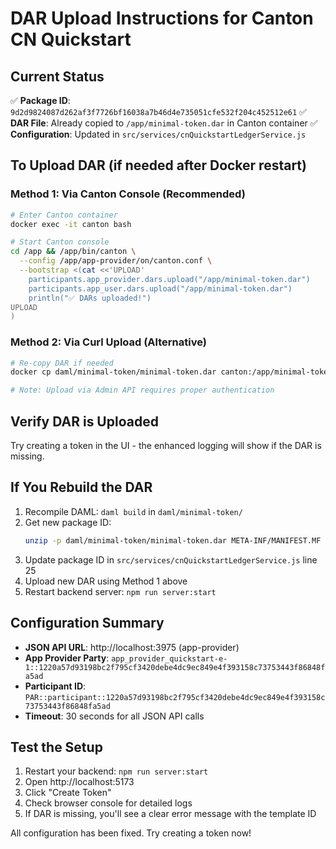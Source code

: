 # DAR Upload Instructions for Canton CN Quickstart

## Current Status

✅ **Package ID**: `9d2d9824087d262af3f7726bf16038a7b46d4e735051cfe532f204c452512e61`
✅ **DAR File**: Already copied to `/app/minimal-token.dar` in Canton container
✅ **Configuration**: Updated in `src/services/cnQuickstartLedgerService.js`

## To Upload DAR (if needed after Docker restart)

### Method 1: Via Canton Console (Recommended)

```bash
# Enter Canton container
docker exec -it canton bash

# Start Canton console
cd /app && /app/bin/canton \
  --config /app/app-provider/on/canton.conf \
  --bootstrap <(cat <<'UPLOAD'
    participants.app_provider.dars.upload("/app/minimal-token.dar")
    participants.app_user.dars.upload("/app/minimal-token.dar")
    println("✅ DARs uploaded!")
UPLOAD
)
```

### Method 2: Via Curl Upload (Alternative)

```bash
# Re-copy DAR if needed
docker cp daml/minimal-token/minimal-token.dar canton:/app/minimal-token.dar

# Note: Upload via Admin API requires proper authentication
```

## Verify DAR is Uploaded

Try creating a token in the UI - the enhanced logging will show if the DAR is missing.

## If You Rebuild the DAR

1. Recompile DAML: `daml build` in `daml/minimal-token/`
2. Get new package ID:
   ```bash
   unzip -p daml/minimal-token/minimal-token.dar META-INF/MANIFEST.MF | grep "Main-Dalf:" | awk '{print $2}' | cut -d'-' -f5
   ```
3. Update package ID in `src/services/cnQuickstartLedgerService.js` line 25
4. Upload new DAR using Method 1 above
5. Restart backend server: `npm run server:start`

## Configuration Summary

- **JSON API URL**: http://localhost:3975 (app-provider)
- **App Provider Party**: `app_provider_quickstart-e-1::1220a57d93198bc2f795cf3420debe4dc9ec849e4f393158c73753443f86848fa5ad`
- **Participant ID**: `PAR::participant::1220a57d93198bc2f795cf3420debe4dc9ec849e4f393158c73753443f86848fa5ad`
- **Timeout**: 30 seconds for all JSON API calls

## Test the Setup

1. Restart your backend: `npm run server:start`
2. Open http://localhost:5173
3. Click "Create Token"
4. Check browser console for detailed logs
5. If DAR is missing, you'll see a clear error message with the template ID

All configuration has been fixed. Try creating a token now!
